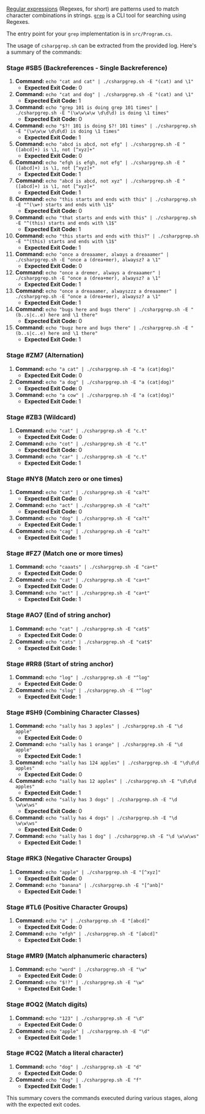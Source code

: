 [Regular expressions](https://en.wikipedia.org/wiki/Regular_expression)
(Regexes, for short) are patterns used to match character combinations in
strings. [`grep`](https://en.wikipedia.org/wiki/Grep) is a CLI tool for
searching using Regexes.


The entry point for your `grep` implementation is in `src/Program.cs`.


The usage of `csharpgrep.sh` can be extracted from the provided log. Here's a summary of the commands:

### **Stage #SB5 (Backreferences - Single Backreference)**
1. **Command:** `echo "cat and cat" | ./csharpgrep.sh -E "(cat) and \1"`
   - **Expected Exit Code:** 0
2. **Command:** `echo "cat and dog" | ./csharpgrep.sh -E "(cat) and \1"`
   - **Expected Exit Code:** 1
3. **Command:** `echo "grep 101 is doing grep 101 times" | ./csharpgrep.sh -E "(\w\w\w\w \d\d\d) is doing \1 times"`
   - **Expected Exit Code:** 0
4. **Command:** `echo "$?! 101 is doing $?! 101 times" | ./csharpgrep.sh -E "(\w\w\w \d\d\d) is doing \1 times"`
   - **Expected Exit Code:** 1
5. **Command:** `echo "abcd is abcd, not efg" | ./csharpgrep.sh -E "([abcd]+) is \1, not [^xyz]+"`
   - **Expected Exit Code:** 0
6. **Command:** `echo "efgh is efgh, not efg" | ./csharpgrep.sh -E "([abcd]+) is \1, not [^xyz]+"`
   - **Expected Exit Code:** 1
7. **Command:** `echo "abcd is abcd, not xyz" | ./csharpgrep.sh -E "([abcd]+) is \1, not [^xyz]+"`
   - **Expected Exit Code:** 1
8. **Command:** `echo "this starts and ends with this" | ./csharpgrep.sh -E "^(\w+) starts and ends with \1$"`
   - **Expected Exit Code:** 0
9. **Command:** `echo "that starts and ends with this" | ./csharpgrep.sh -E "^(this) starts and ends with \1$"`
   - **Expected Exit Code:** 1
10. **Command:** `echo "this starts and ends with this?" | ./csharpgrep.sh -E "^(this) starts and ends with \1$"`
    - **Expected Exit Code:** 1
11. **Command:** `echo "once a dreaaamer, always a dreaaamer" | ./csharpgrep.sh -E "once a (drea+mer), alwaysz? a \1"`
    - **Expected Exit Code:** 0
12. **Command:** `echo "once a dremer, always a dreaaamer" | ./csharpgrep.sh -E "once a (drea+mer), alwaysz? a \1"`
    - **Expected Exit Code:** 1
13. **Command:** `echo "once a dreaaamer, alwayszzz a dreaaamer" | ./csharpgrep.sh -E "once a (drea+mer), alwaysz? a \1"`
    - **Expected Exit Code:** 1
14. **Command:** `echo "bugs here and bugs there" | ./csharpgrep.sh -E "(b..s|c..e) here and \1 there"`
    - **Expected Exit Code:** 0
15. **Command:** `echo "bugz here and bugs there" | ./csharpgrep.sh -E "(b..s|c..e) here and \1 there"`
    - **Expected Exit Code:** 1

### **Stage #ZM7 (Alternation)**
1. **Command:** `echo "a cat" | ./csharpgrep.sh -E "a (cat|dog)"`
   - **Expected Exit Code:** 0
2. **Command:** `echo "a dog" | ./csharpgrep.sh -E "a (cat|dog)"`
   - **Expected Exit Code:** 0
3. **Command:** `echo "a cow" | ./csharpgrep.sh -E "a (cat|dog)"`
   - **Expected Exit Code:** 1

### **Stage #ZB3 (Wildcard)**
1. **Command:** `echo "cat" | ./csharpgrep.sh -E "c.t"`
   - **Expected Exit Code:** 0
2. **Command:** `echo "cot" | ./csharpgrep.sh -E "c.t"`
   - **Expected Exit Code:** 0
3. **Command:** `echo "car" | ./csharpgrep.sh -E "c.t"`
   - **Expected Exit Code:** 1

### **Stage #NY8 (Match zero or one times)**
1. **Command:** `echo "cat" | ./csharpgrep.sh -E "ca?t"`
   - **Expected Exit Code:** 0
2. **Command:** `echo "act" | ./csharpgrep.sh -E "ca?t"`
   - **Expected Exit Code:** 0
3. **Command:** `echo "dog" | ./csharpgrep.sh -E "ca?t"`
   - **Expected Exit Code:** 1
4. **Command:** `echo "cag" | ./csharpgrep.sh -E "ca?t"`
   - **Expected Exit Code:** 1

### **Stage #FZ7 (Match one or more times)**
1. **Command:** `echo "caaats" | ./csharpgrep.sh -E "ca+t"`
   - **Expected Exit Code:** 0
2. **Command:** `echo "cat" | ./csharpgrep.sh -E "ca+t"`
   - **Expected Exit Code:** 0
3. **Command:** `echo "act" | ./csharpgrep.sh -E "ca+t"`
   - **Expected Exit Code:** 1

### **Stage #AO7 (End of string anchor)**
1. **Command:** `echo "cat" | ./csharpgrep.sh -E "cat$"`
   - **Expected Exit Code:** 0
2. **Command:** `echo "cats" | ./csharpgrep.sh -E "cat$"`
   - **Expected Exit Code:** 1

### **Stage #RR8 (Start of string anchor)**
1. **Command:** `echo "log" | ./csharpgrep.sh -E "^log"`
   - **Expected Exit Code:** 0
2. **Command:** `echo "slog" | ./csharpgrep.sh -E "^log"`
   - **Expected Exit Code:** 1

### **Stage #SH9 (Combining Character Classes)**
1. **Command:** `echo "sally has 3 apples" | ./csharpgrep.sh -E "\d apple"`
   - **Expected Exit Code:** 0
2. **Command:** `echo "sally has 1 orange" | ./csharpgrep.sh -E "\d apple"`
   - **Expected Exit Code:** 1
3. **Command:** `echo "sally has 124 apples" | ./csharpgrep.sh -E "\d\d\d apples"`
   - **Expected Exit Code:** 0
4. **Command:** `echo "sally has 12 apples" | ./csharpgrep.sh -E "\d\d\d apples"`
   - **Expected Exit Code:** 1
5. **Command:** `echo "sally has 3 dogs" | ./csharpgrep.sh -E "\d \w\w\ws"`
   - **Expected Exit Code:** 0
6. **Command:** `echo "sally has 4 dogs" | ./csharpgrep.sh -E "\d \w\w\ws"`
   - **Expected Exit Code:** 0
7. **Command:** `echo "sally has 1 dog" | ./csharpgrep.sh -E "\d \w\w\ws"`
   - **Expected Exit Code:** 1

### **Stage #RK3 (Negative Character Groups)**
1. **Command:** `echo "apple" | ./csharpgrep.sh -E "[^xyz]"`
   - **Expected Exit Code:** 0
2. **Command:** `echo "banana" | ./csharpgrep.sh -E "[^anb]"`
   - **Expected Exit Code:** 1

### **Stage #TL6 (Positive Character Groups)**
1. **Command:** `echo "a" | ./csharpgrep.sh -E "[abcd]"`
   - **Expected Exit Code:** 0
2. **Command:** `echo "efgh" | ./csharpgrep.sh -E "[abcd]"`
   - **Expected Exit Code:** 1

### **Stage #MR9 (Match alphanumeric characters)**
1. **Command:** `echo "word" | ./csharpgrep.sh -E "\w"`
   - **Expected Exit Code:** 0
2. **Command:** `echo "$!?" | ./csharpgrep.sh -E "\w"`
   - **Expected Exit Code:** 1

### **Stage #OQ2 (Match digits)**
1. **Command:** `echo "123" | ./csharpgrep.sh -E "\d"`
   - **Expected Exit Code:** 0
2. **Command:** `echo "apple" | ./csharpgrep.sh -E "\d"`
   - **Expected Exit Code:** 1

### **Stage #CQ2 (Match a literal character)**
1. **Command:** `echo "dog" | ./csharpgrep.sh -E "d"`
   - **Expected Exit Code:** 0
2. **Command:** `echo "dog" | ./csharpgrep.sh -E "f"`
   - **Expected Exit Code:** 1

This summary covers the commands executed during various stages, along with the expected exit codes.